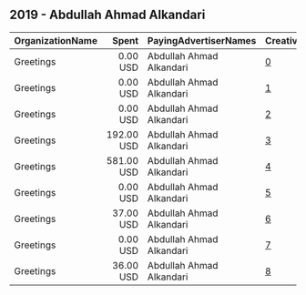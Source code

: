 ## 2019 - Abdullah Ahmad Alkandari 
|OrganizationName|Spent|PayingAdvertiserNames|CreativeUrls|Impressions|Genders|AgeBrackets|CountryCodes|BillingAddresses|CandidateBallotInformation|
|:---|---:|:---|:---|---:|:---|:---|:---|:---|:---|
|Greetings|0.00 USD|Abdullah Ahmad Alkandari|[0](https://www.snap.com/political-ads/asset/45ab643900fad42006efbd29ff62ce5a0b78b38efd13e08fc559a33b43ac28a1?mediaType=mp4)|207||21+|kuwait|"aladan b2 st50 h4,aladan,23005,KW"||
|Greetings|0.00 USD|Abdullah Ahmad Alkandari|[1](https://www.snap.com/political-ads/asset/fffe92c56cc2b2936fed9ec8564720d3c2f44aeac9cb86a664b35be6225165c2?mediaType=mp4)|120||21+|kuwait|"aladan b2 st50 h4,aladan,23005,KW"||
|Greetings|0.00 USD|Abdullah Ahmad Alkandari|[2](https://www.snap.com/political-ads/asset/6284443c801ed4fe9f64837ebb635eef90e18242aaaca243e1ccd3757e594bed?mediaType=mp4)|146||21+|kuwait|"aladan b2 st50 h4,aladan,23005,KW"||
|Greetings|192.00 USD|Abdullah Ahmad Alkandari|[3](https://www.snap.com/political-ads/asset/6f3783ad0d8186fdf47c36b7b6498836fde2ba7326eb5092079b536eaecede19?mediaType=mp4)|107,404||21+|kuwait|"aladan b2 st50 h4,aladan,23005,KW"||
|Greetings|581.00 USD|Abdullah Ahmad Alkandari|[4](https://www.snap.com/political-ads/asset/28cf09d3e78d95bd0060e245e97d51aeb591d2387e5be5c7758631f9b72fbb0f?mediaType=mp4)|313,832||21+|kuwait|"aladan b2 st50 h4,aladan,23005,KW"||
|Greetings|0.00 USD|Abdullah Ahmad Alkandari|[5](https://www.snap.com/political-ads/asset/3ab4bae2f876128f533080602b1fa8afea335ffa07bbafb2344ae6cdf362c81e?mediaType=mp4)|91||21+|kuwait|"aladan b2 st50 h4,aladan,23005,KW"||
|Greetings|37.00 USD|Abdullah Ahmad Alkandari|[6](https://www.snap.com/political-ads/asset/d904a129f4cdf70eaabb41b31001039bde90fd0847e47bd9d003097b5be9187d?mediaType=mp4)|21,713||21+|kuwait|"aladan b2 st50 h4,aladan,23005,KW"||
|Greetings|0.00 USD|Abdullah Ahmad Alkandari|[7](https://www.snap.com/political-ads/asset/0d82f8fe3e0f2592d7e97881433985326f6b43820064ed237c9b9c09fbf0ffb4?mediaType=mp4)|34||21+|kuwait|"aladan b2 st50 h4,aladan,23005,KW"||
|Greetings|36.00 USD|Abdullah Ahmad Alkandari|[8](https://www.snap.com/political-ads/asset/fbf8c389431d9223187cc4959f12d8079a19751bab5262c72d6b1a0fddbae65c?mediaType=mp4)|21,122||21+|kuwait|"aladan b2 st50 h4,aladan,23005,KW"||
